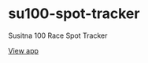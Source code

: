 # su100-spot-tracker
Susitna 100 Race Spot Tracker


[View app](alaframboise.github.io/su100-spot-tracker/index.html)